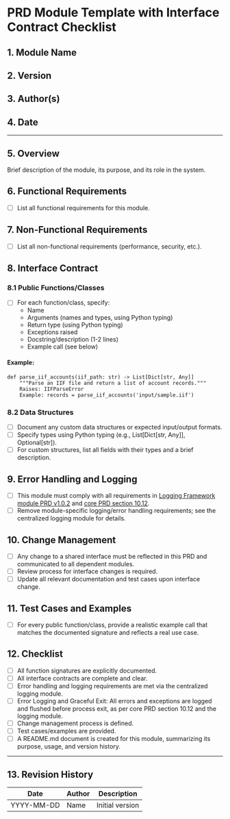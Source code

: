 # PRD Module Template with Interface Contract Checklist

## 1. Module Name

## 2. Version

## 3. Author(s)

## 4. Date

---

## 5. Overview
Brief description of the module, its purpose, and its role in the system.

## 6. Functional Requirements
- [ ] List all functional requirements for this module.

## 7. Non-Functional Requirements
- [ ] List all non-functional requirements (performance, security, etc.).

## 8. Interface Contract
### 8.1 Public Functions/Classes
- [ ] For each function/class, specify:
  - Name
  - Arguments (names and types, using Python typing)
  - Return type (using Python typing)
  - Exceptions raised
  - Docstring/description (1-2 lines)
  - Example call (see below)

#### Example:
```
def parse_iif_accounts(iif_path: str) -> List[Dict[str, Any]]
    """Parse an IIF file and return a list of account records."""
    Raises: IIFParseError
    Example: records = parse_iif_accounts('input/sample.iif')
```

### 8.2 Data Structures
- [ ] Document any custom data structures or expected input/output formats.
- [ ] Specify types using Python typing (e.g., List[Dict[str, Any]], Optional[str]).
- [ ] For custom structures, list all fields with their types and a brief description.

## 9. Error Handling and Logging
- [ ] This module must comply with all requirements in [Logging Framework module PRD v1.0.2](logging/module-prd-logging-v1.0.2.md) and [core PRD section 10.12](core-prd-v3.4.0.md#1012-logging-and-error-handling).
- [ ] Remove module-specific logging/error handling requirements; see the centralized logging module for details.

## 10. Change Management
- [ ] Any change to a shared interface must be reflected in this PRD and communicated to all dependent modules.
- [ ] Review process for interface changes is required.
- [ ] Update all relevant documentation and test cases upon interface change.

## 11. Test Cases and Examples
- [ ] For every public function/class, provide a realistic example call that matches the documented signature and reflects a real use case.

## 12. Checklist
- [ ] All function signatures are explicitly documented.
- [ ] All interface contracts are complete and clear.
- [ ] Error handling and logging requirements are met via the centralized logging module.
- [ ] Error Logging and Graceful Exit: All errors and exceptions are logged and flushed before process exit, as per core PRD section 10.12 and the logging module.
- [ ] Change management process is defined.
- [ ] Test cases/examples are provided.
- [ ] A README.md document is created for this module, summarizing its purpose, usage, and version history.

---

## 13. Revision History
| Date       | Author      | Description          |
|------------|-------------|----------------------|
| YYYY-MM-DD | Name        | Initial version      |

